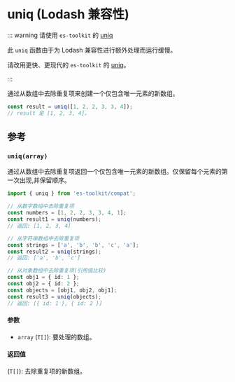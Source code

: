 # uniq (Lodash 兼容性)

::: warning 请使用 `es-toolkit` 的 [uniq](../../array/uniq.md)

此 `uniq` 函数由于为 Lodash 兼容性进行额外处理而运行缓慢。

请改用更快、更现代的 `es-toolkit` 的 [uniq](../../array/uniq.md)。

:::

通过从数组中去除重复项来创建一个仅包含唯一元素的新数组。

```typescript
const result = uniq([1, 2, 2, 3, 3, 4]);
// result 是 [1, 2, 3, 4]。
```

## 参考

### `uniq(array)`

通过从数组中去除重复项返回一个仅包含唯一元素的新数组。仅保留每个元素的第一次出现,并保留顺序。

```typescript
import { uniq } from 'es-toolkit/compat';

// 从数字数组中去除重复项
const numbers = [1, 2, 2, 3, 3, 4, 1];
const result1 = uniq(numbers);
// 返回: [1, 2, 3, 4]

// 从字符串数组中去除重复项
const strings = ['a', 'b', 'b', 'c', 'a'];
const result2 = uniq(strings);
// 返回: ['a', 'b', 'c']

// 从对象数组中去除重复项(引用值比较)
const obj1 = { id: 1 };
const obj2 = { id: 2 };
const objects = [obj1, obj2, obj1];
const result3 = uniq(objects);
// 返回: [{ id: 1 }, { id: 2 }]
```

#### 参数

- `array` (`T[]`): 要处理的数组。

#### 返回值

(`T[]`): 去除重复项的新数组。
